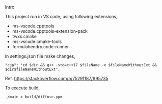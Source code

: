Intro

This project run in VS code, using following extensions,

- ms-vscode.cpptools
- ms-vscode.cpptools-extension-pack
- twxs.cmake
- ms-vscode.cmake-tools
- formulahendry.code-runner

In settings.json file make changes,

```
"cpp": "cd $dir && g++ -std=c++17 $fileName -o $fileNameWithoutExt && $dir$fileNameWithoutExt",
```

Ref. https://stackoverflow.com/a/75291187/995735

To execute build,

```
./main > build/diffuse.ppm
```
